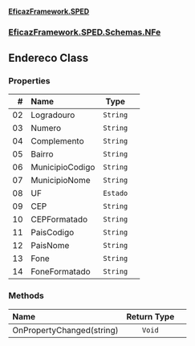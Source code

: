 #### [EficazFramework.SPED](EficazFrameworkSPED.md 'EficazFramework SPED')
### [EficazFramework.SPED.Schemas.NFe](EficazFramework.SPED.Schemas.NFe.md 'EficazFramework.SPED.Schemas.NFe')

## Endereco Class
### Properties

| # | Name | Type | |
| ---: | :--- | :---: | :--- |
| 02 | Logradouro | `String` |  |
| 03 | Numero | `String` |  |
| 04 | Complemento | `String` |  |
| 05 | Bairro | `String` |  |
| 06 | MunicipioCodigo | `String` |  |
| 07 | MunicipioNome | `String` |  |
| 08 | UF | `Estado` |  |
| 09 | CEP | `String` |  |
| 10 | CEPFormatado | `String` |  |
| 11 | PaisCodigo | `String` |  |
| 12 | PaisNome | `String` |  |
| 13 | Fone | `String` |  |
| 14 | FoneFormatado | `String` |  |
### Methods

| Name | Return Type | |
| :--- | :---: | :--- |
| OnPropertyChanged(string) | `Void` |  |
